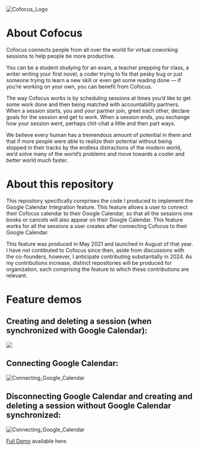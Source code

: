 ![Cofocus_Logo](https://github.com/anshulpattoo/cofocus-contributions/assets/41569741/2c99e52c-c6b9-4f4a-ab17-dd9af9eb0d23)

# About Cofocus
Cofocus connects people from all over the world for virtual coworking sessions to help people be more productive.

You can be a student studying for an exam, a teacher prepping for class, a writer writing your first novel, a coder trying to fix that pesky bug or just someone trying to learn a new skill or even get some reading done — if you’re working on your own, you can benefit from Cofocus.

The way Cofocus works is by scheduling sessions at times you’d like to get some work done and then being matched with accountability partners. When a session starts, you and your partner join, greet each other, declare goals for the session and get to work. When a session ends, you exchange how your session went, perhaps chit-chat a little and then part ways.

We believe every human has a tremendous amount of potential in them and that if more people were able to realize their potential without being stopped in their tracks by the endless distractions of the modern world, we’d solve many of the world’s problems and move towards a cooler and better world much faster.

# About this repository
This repository specifically comprises the code I produced to implement the Google Calendar Integration feature. This feature allows a user to connect their Cofocus calendar to their Google Calendar, so that all the sessions one books or cancels will also appear on their Google Calendar. This feature works for all the sessions a user creates after connecting Cofocus to their Google Calendar.

This feature was produced in May 2021 and launched in August of that year. I have not contibuted to Cofocus since then, aside from discussions with the co-founders, however, I anticipate contributing substantially in 2024. As my contributions increase, distinct repositories will be produced for organization, each comprising the feature to which these contributions are relevant.

# Feature demos

## Creating and deleting a session (when synchronized with Google Calendar):
![](https://github.com/anshulpattoo/cofocus-contributions/blob/main/readme_files/session_creation_deletion.gif)

## Connecting Google Calendar:
![Connecting_Google_Calendar](https://github.com/anshulpattoo/cofocus-contributions/assets/41569741/035afff8-54ba-4010-9f28-ba7dcb4a117a)

## Disconnecting Google Calendar and creating and deleting a session without Google Calendar synchronized:

![Connecting_Google_Calendar](https://github.com/anshulpattoo/cofocus/contributions/blob/main/readme_files/session_creation_deletion_disconnectedgcal.gif)

[Full Demo](https://youtu.be/FCxxXJ9WBtQ) available here.





